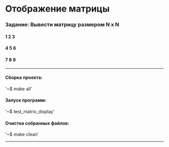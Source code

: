 # Отображение матрицы
### Задание: Вывести матрицу размером N x N

#### 1  2  3
#### 4  5  6
#### 7  8  9
____

#### Сборка проекта:

'~$ make all'

#### Запуск программ:

'~$ test_matrix_display'

#### Очистка собранных файлов:

'~$ make clean'
____

